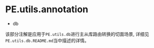 PE.utils.annotation
=============

* db

该部分注解是应用于`PE.utils.db`进行主从库路由转换的切面场景, 详细见`PE.utils.db.README.md`当中描述的详情。


